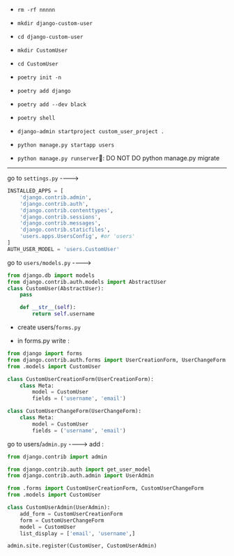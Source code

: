 - `rm -rf nnnnn`

- `mkdir django-custom-user`
- `cd django-custom-user`
- `mkdir CustomUser`
- `cd CustomUser`
- `poetry init -n`
- `poetry add django`
- `poetry add --dev black`
- `poetry shell`
- `django-admin startproject custom_user_project .`
- `python manage.py startapp users`
-  `python manage.py runserver`&#x1F534;: DO NOT DO python manage.py migrate
_____________________________________________________________
go to `settings.py` ----> 
```python
INSTALLED_APPS = [
    'django.contrib.admin',
    'django.contrib.auth',
    'django.contrib.contenttypes',
    'django.contrib.sessions',
    'django.contrib.messages',
    'django.contrib.staticfiles',
    'users.apps.UsersConfig', #or 'users'
]
AUTH_USER_MODEL = 'users.CustomUser'

```
go to `users/models.py` ----> 
```python
from django.db import models
from django.contrib.auth.models import AbstractUser
class CustomUser(AbstractUser):
    pass

    def __str__(self):
        return self.username
```

- create users/`forms.py`


- in forms.py write :
```python
from django import forms
from django.contrib.auth.forms import UserCreationForm, UserChangeForm
from .models import CustomUser

class CustomUserCreationForm(UserCreationForm):
    class Meta:
        model = CustomUser
        fields = ('username', 'email')

class CustomUserChangeForm(UserChangeForm):
    class Meta:
        model = CustomUser
        fields = ('username', 'email')
```

go to users/`admin.py` ----> add :
```python
from django.contrib import admin

from django.contrib.auth import get_user_model
from django.contrib.auth.admin import UserAdmin

from .forms import CustomUserCreationForm, CustomUserChangeForm
from .models import CustomUser

class CustomUserAdmin(UserAdmin):
    add_form = CustomUserCreationForm
    form = CustomUserChangeForm
    model = CustomUser
    list_display = ['email', 'username',]

admin.site.register(CustomUser, CustomUserAdmin)


```
